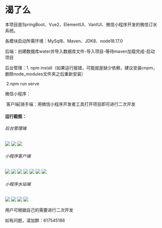 # **渴了么**

本项目是SpringBoot、Vue2、ElementUI、VantUI、微信小程序开发的微信订水系统。

各模块启动所需环境：MySql8、Maven、JDK8、node18.17.0

后端：创建数据库water并导入数据库文件-导入项目-等待maven加载完成-启动项目

后台管理：1. npm install（如果运行报错，可能就是缺少依赖，建议安装cnpm，删除node_modules文件夹之后重新安装）

​				   2.npm run serve

微信小程序：

​		客户端|骑手端：用微信小程序开发者工具打开项目即可进行二次开发



#### 运行截图：

###### 后台管理端

<img src="image\1.png"  />

<img src="image\2.png"  />

<img src="image\3.png"  />

###### 小程序客户端

<img src="image\10.png"  />

<img src="image\11.png"  />

<img src="image\12.png"  />

<img src="image\13.png"  />

<img src="image\14.png"  />

<img src="image\15.png"  />

<img src="image\16.png"  />

###### 小程序水站端

<img src="image\20.png"  />

<img src="image\21.png"  />

<img src="image\22.png"  />

<img src="image\23.png"  />

用户可根据自己的需要进行二次开发

如有问题，请加群：617545186